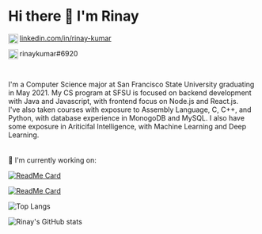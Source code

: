 # Hi there 👋 I'm Rinay

<img align="left" alt="Rinay's LinkdeIn" width="20px" src="https://github.com/rdimascio/icons/blob/master/icons/linkedin.svg" /> <a href="https://www.linkedin.com/in/rinay-kumar/">
  linkedin.com/in/rinay-kumar
</a>

<img align="left" alt="" width="20px" src="https://github.com/rdimascio/icons/blob/master/icons/discord.svg"/> rinaykumar#6920
 
<br/>

I'm a Computer Science major at San Francisco State University graduating in May 2021. My CS program at SFSU is focused on backend development with Java and Javascript, with frontend focus on Node.js and React.js. 
<br/>
I've also taken courses with exposure to Assembly Language, C, C++, and Python, with database experience in MonogoDB and MySQL. I also have some exposure in Ariticifal Intelligence, with Machine Learning and Deep Learning. 
<br/>
<br/>
<br/>
🔭 I'm currently working on:

[![ReadMe Card](https://github-readme-stats.vercel.app/api/pin/?username=rinaykumar&repo=Machine-Learning-Cell-Type-Discovery)](https://github.com/rinaykumar/Machine-Learning-Cell-Type-Discovery)
<br/>

[![ReadMe Card](https://github-readme-stats.vercel.app/api/pin/?username=rinaykumar&repo=2chainz-or-bot)](https://github.com/rinaykumar/2chainz-or-bot)
<br/>

![Top Langs](https://github-readme-stats.vercel.app/api/top-langs/?username=rinaykumar&layout=compact&langs_count=10)

![Rinay's GitHub stats](https://github-readme-stats.vercel.app/api?username=rinaykumar&hide=contribs,prs&include_all_commits=true&count_private=true&show_icons=true)


